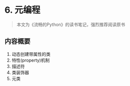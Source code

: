 # 6. 元编程
> 本文为《流畅的Python》的读书笔记，强烈推荐阅读原书

## 内容概要
1. 动态创建带属性的类
2. 特性(property)机制
3. 描述符
4. 类装饰器
4. 元类
